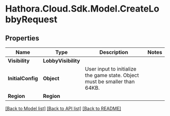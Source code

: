 # Hathora.Cloud.Sdk.Model.CreateLobbyRequest

## Properties

Name | Type | Description | Notes
------------ | ------------- | ------------- | -------------
**Visibility** | **LobbyVisibility** |  | 
**InitialConfig** | **Object** | User input to initialize the game state. Object must be smaller than 64KB. | 
**Region** | **Region** |  | 

[[Back to Model list]](../README.md#documentation-for-models) [[Back to API list]](../README.md#documentation-for-api-endpoints) [[Back to README]](../README.md)

